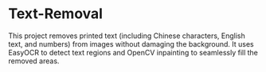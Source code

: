 # Text-Removal
This project removes printed text (including Chinese characters, English text, and numbers) from images without damaging the background. It uses EasyOCR to detect text regions and OpenCV inpainting to seamlessly fill the removed areas.
